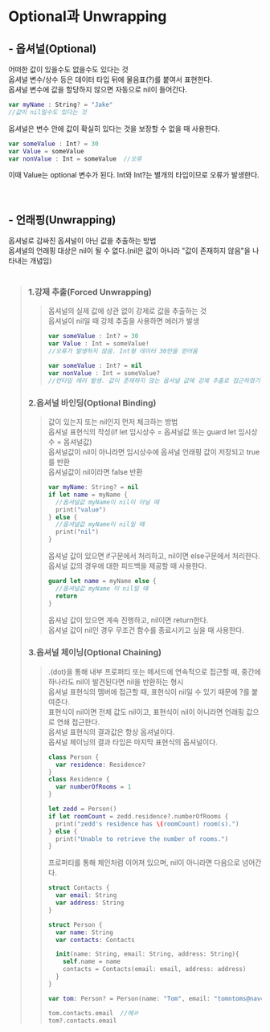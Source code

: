 # Optional과 Unwrapping

## - 옵셔널(Optional)

어떠한 값이 있을수도 없을수도 있다는 것<br>
옵셔널 변수/상수 등은 데이터 타입 뒤에 물음표(?)를 붙여서 표현한다.<br>
옵셔널 변수에 값을 할당하지 않으면 자동으로 nil이 들어간다.

```swift
var myName : String? = "Jake"
//값이 nil일수도 있다는 것
```
옵셔널은 변수 안에 값이 확실히 있다는 것을 보장할 수 없을 때 사용한다.

```swift
var someValue : Int? = 30
var Value = someValue
var nonValue : Int = someValue  //오류
```
이때 Value는 optional 변수가 된다. 
Int와 Int?는 별개의 타입이므로 오류가 발생한다.
<br><br><br>

## - 언래핑(Unwrapping)

옵셔널로 감싸진 옵셔널이 아닌 값을 추출하는 방법<br>
옵셔널의 언래핑 대상은 nil이 될 수 없다.(nil은 값이 아니라 "값이 존재하지 않음"을 나타내는 개념임)<br><br>

> ### 1.강제 추출(Forced Unwrapping)
> > 옵셔널의 실제 값에 상관 없이 강제로 값을 추출하는 것<br>
> > 옵셔널이 nil일 때 강제 추출을 사용하면 에러가 발생
> > ```swift
> > var someValue : Int? = 30
> > var Value : Int = someValue!
> > //오류가 발생하지 않음. Int형 데이터 30만을 얻어옴
> > 
> > var someValue : Int? = nil
> > var nonValue : Int = someValue?
> > //런타임 에러 발생. 값이 존재하지 않는 옵셔널 값에 강제 추출로 접근하였기 때문
> > ```
> >
> ### 2.옵셔널 바인딩(Optional Binding)
> > 값이 있는지 또는 nil인지 먼저 체크하는 방법<br>
> > 옵셔널 표현식의 작성(if let 임시상수 = 옵셔널값 또는 guard let 임시상수 = 옵셔널값)<br>
> > 옵셔널값이 nil이 아니라면 임시상수에 옵셔널 언래핑 값이 저장되고 true를 반환<br>
> > 옵셔널값이 nil이라면 false 반환<br>
> > ```swift
> > var myName: String? = nil
> > if let name = myName {
> >   //옵셔널값 myName이 nil이 아닐 때
> >   print("value")
> > } else {
> >   //옵셔널값 myName이 nil일 때
> >   print("nil")
> > }
> > ```
> > 옵셔널 값이 있으면 if구문에서 처리하고, nil이면 else구문에서 처리한다.<br>
> > 옵셔널 값의 경우에 대한 피드백을 제공할 때 사용한다.<br>
> > 
> > ```swift
> > guard let name = myName else {
> >   //옵셔널값 myName 이 nil일 때
> >   return
> > }
> > ```
> > 옵셔널 값이 있으면 계속 진행하고, nil이면 return한다.<br>
> > 옵셔널 값이 nil인 경우 무조건 함수를 종료시키고 싶을 때 사용한다.<br>
> > 
> ### 3.옵셔널 체이닝(Optional Chaining)
> > .(dot)을 통해 내부 프로퍼티 또는 메서드에 연속적으로 접근할 때, 중간에 하나라도 nil이 발견된다면 nil을 반환하는 형시<br>
> > 옵셔널 표현식의 멤버에 접근할 때, 표현식이 nil일 수 있기 때문에 ?를 붙여준다.<br>
> > 표현식이 nil이면 전체 값도 nil이고, 표현식이 nil이 아니라면 언래핑 값으로 연쇄 접근한다.<br>
> > 옵셔널 표현식의 결과값은 항상 옵셔널이다.<br>
> > 옵셔널 체이닝의 결과 타입은 마지막 표현식의 옵셔널이다.<br>
> >
> > ```swift
> > class Person {
> >   var residence: Residence?
> > }
> > class Residence {
> >   var numberOfRooms = 1
> > }
> > 
> > let zedd = Person()
> > if let roomCount = zedd.residence?.numberOfRooms {
> >   print("zedd's residence has \(roomCount) room(s).")
> > } else {
> >   print("Unable to retrieve the number of rooms.")
> > }
> > ```
> > 프로퍼티를 통해 체인처럼 이어져 있으며, nil이 아니라면 다음으로 넘어간다.
> > 
> > ```swift
> > struct Contacts {
> >   var email: String
> >   var address: String
> > }
> > 
> > struct Person {
> >   var name: String
> >   var contacts: Contacts
> > 
> >   init(name: String, email: String, address: String){
> >     self.name = name
> >     contacts = Contacts(email: email, address: address)
> >   }
> > }
> > 
> > var tom: Person? = Person(name: "Tom", email: "tomntoms@naver.com", address: "Seoul")
> > 
> > tom.contacts.email  //에ㄹ
> > tom?.contacts.email
